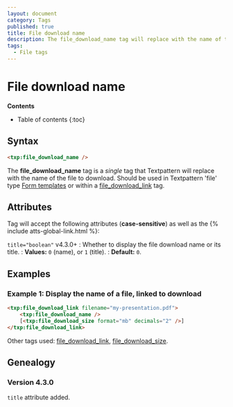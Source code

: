 ```yaml
---
layout: document
category: Tags
published: true
title: File download name
description: The file_download_name tag will replace with the name of the file to download.
tags:
  - File tags
---
```


# File download name

**Contents**

* Table of contents
{:toc}

## Syntax

~~~ html
<txp:file_download_name />
~~~

The **file_download_name** tag is a *single* tag that Textpattern will replace with the name of the file to download. Should be used in Textpattern 'file' type [Form templates](/themes/form-templates-explained) or within a [file_download_link](/tags/file_download_link) tag.

## Attributes

Tag will accept the following attributes (**case-sensitive**) as well as the {% include atts-global-link.html %}:

`title="boolean"` <span class="footnote warning">v4.3.0+</span>
: Whether to display the file download name or its title.
: **Values:** `0` (name), or `1` (title).
: **Default:** `0`.

## Examples

### Example 1: Display the name of a file, linked to download

~~~ html
<txp:file_download_link filename="my-presentation.pdf">
    <txp:file_download_name />
    [<txp:file_download_size format="mb" decimals="2" />]
</txp:file_download_link>
~~~

Other tags used: [file_download_link](/tags/file_download_link), [file_download_size](/tags/file_download_size).

## Genealogy

### Version 4.3.0

`title` attribute added.
